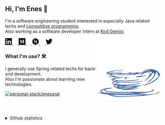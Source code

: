 ## Hi, I'm Enes 👋
I'm a software engineering student interested in especially Java related techs and [competitive programming](https://github.com/enesoral/Competitive-Programming).<br> 
Also working as a software developer intern at [Kod Gemisi](https://kodgemisi.com/).

<a href="https://www.linkedin.com/in/enesoral/" target="_blank">
    <img src="https://github.com/enesoral/enesoral/blob/master/resources/linkedin.svg" alt="linkedin/enesoral" width="22px">
</a>
&emsp;<a href="https://medium.com/@oralenes" target="_blank">
    <img src="https://github.com/enesoral/enesoral/blob/master/resources/medium.svg" alt="medium/@oralenes" width="22px">
</a>
&emsp;<a href="https://www.hackerrank.com/enesoral" target="_blank">
    <img src="https://github.com/enesoral/enesoral/blob/master/resources/hackerrank.svg" alt="medium/@oralenes" width="22px">
</a>
&emsp;<a href="https://twitter.com/_enesoral" target="_blank">
    <img src="https://github.com/enesoral/enesoral/blob/master/resources/twitter.svg" alt="twitter/_enesoral" width="22px">
</a>

<img src="https://github.com/enesoral/enesoral/blob/master/resources/java.gif" align="right" alt="java" width=200 height=200>

### What I'm use? 🛠  
I generally use Spring related techs for back-end development. <br>
Also I'm passionate about learning new technologies.

<a href="https://stackshare.io/enesoral/personal-stack">
    <img src="http://img.shields.io/badge/tech-stack-0690fa.svg?style=flat" alt="personal-stack/enesoral">
</a>

<br><br>

<details>
  <summary>Github statistics</summary>

  ![enes's github stats](https://github-readme-stats.vercel.app/api?username=enesoral&show_icons=true)
  ![enes's top languages](https://github-readme-stats.vercel.app/api/top-langs/?username=enesoral&layout=compact)
</details>




